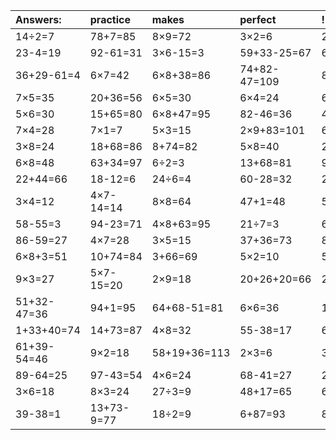 | Answers: | practice | makes | perfect | ! |
| :--- | :--- | :--- | :--- | :--- |
| 14÷2=7 | 78+7=85 | 8×9=72 | 3×2=6 | 2×3-1=5 | 
| 23-4=19 | 92-61=31 | 3×6-15=3 | 59+33-25=67 | 6×2+22=34 | 
| 36+29-61=4 | 6×7=42 | 6×8+38=86 | 74+82-47=109 | 87-84=3 | 
| 7×5=35 | 20+36=56 | 6×5=30 | 6×4=24 | 68-53=15 | 
| 5×6=30 | 15+65=80 | 6×8+47=95 | 82-46=36 | 43+6+76=125 | 
| 7×4=28 | 7×1=7 | 5×3=15 | 2×9+83=101 | 6×9=54 | 
| 3×8=24 | 18+68=86 | 8+74=82 | 5×8=40 | 2×6=12 | 
| 6×8=48 | 63+34=97 | 6÷2=3 | 13+68=81 | 9×8=72 | 
| 22+44=66 | 18-12=6 | 24÷6=4 | 60-28=32 | 2×7=14 | 
| 3×4=12 | 4×7-14=14 | 8×8=64 | 47+1=48 | 53-16=37 | 
| 58-55=3 | 94-23=71 | 4×8+63=95 | 21÷7=3 | 6×4-20=4 | 
| 86-59=27 | 4×7=28 | 3×5=15 | 37+36=73 | 8×7=56 | 
| 6×8+3=51 | 10+74=84 | 3+66=69 | 5×2=10 | 54÷6=9 | 
| 9×3=27 | 5×7-15=20 | 2×9=18 | 20+26+20=66 | 2×9+25=43 | 
| 51+32-47=36 | 94+1=95 | 64+68-51=81 | 6×6=36 | 1+70=71 | 
| 1+33+40=74 | 14+73=87 | 4×8=32 | 55-38=17 | 64+15+1=80 | 
| 61+39-54=46 | 9×2=18 | 58+19+36=113 | 2×3=6 | 3×9=27 | 
| 89-64=25 | 97-43=54 | 4×6=24 | 68-41=27 | 2×5=10 | 
| 3×6=18 | 8×3=24 | 27÷3=9 | 48+17=65 | 67+23=90 | 
| 39-38=1 | 13+73-9=77 | 18÷2=9 | 6+87=93 | 8×2=16 | 
